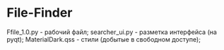 # File-Finder
Ffile_1.0.py - рабочий файл; 
searcher_ui.py - разметка интерфейса (на pyqt); 
MaterialDark.qss - стили (добытые в свободном доступе);

